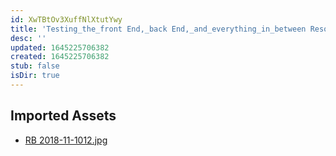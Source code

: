 ```yaml
---
id: XwTBtOv3XuffNlXtutYwy
title: 'Testing_the_front End,_back End,_and_everything_in_between Resources'
desc: ''
updated: 1645225706382
created: 1645225706382
stub: false
isDir: true
---
```

## Imported Assets
- [RB 2018-11-1012.jpg](/assets/rb-2018-11-1012-DYaFAFcZSCaA.jpg)

